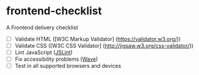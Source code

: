 # frontend-checklist
A Frontend delivery checklist

- [ ] Validate HTML ([W3C Markup Validator] (https://validator.w3.org/))
- [ ] Validate CSS ([W3C CSS Validator] (http://jigsaw.w3.org/css-validator/))
- [ ] Lint JavaScript ([JSLint](http://www.jslint.com/))
- [ ] Fix accessibility problems ([Wave](http://wave.webaim.org/))
- [ ] Test in all supported browsers and devices
